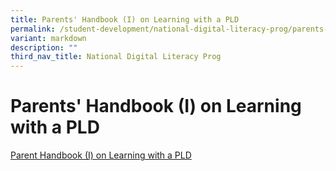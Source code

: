 ```yaml
---
title: Parents' Handbook (I) on Learning with a PLD
permalink: /student-development/national-digital-literacy-prog/parents-handbook-i-on-learning-with-a-pld/
variant: markdown
description: ""
third_nav_title: National Digital Literacy Prog
---
```

# **Parents' Handbook (I) on Learning with a PLD**

[Parent Handbook (I) on Learning with a PLD](/files/Parent%20Handbook%20I%20on%20Learning%20with%20a%20PLD.pdf)
